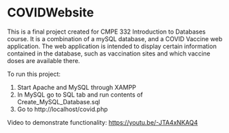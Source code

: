 # COVIDWebsite

This is a final project created for CMPE 332 Introduction to Databases course. It is a combination of a mySQL database, and a COVID Vaccine web application. 
The web application is intended to display certain information contained in the database, such as vaccination sites and which vaccine doses are available there. 

To run this project:

  1. Start Apache and MySQL through XAMPP
  2. In MySQL go to SQL tab and run contents of Create_MySQL_Database.sql
  3. Go to http://localhost/covid.php
  
  Video to demonstrate functionality: https://youtu.be/-JTA4xNKAQ4
